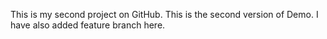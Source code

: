 This is my second project on GitHub.
This is the second version of Demo.
I have also added feature branch here.